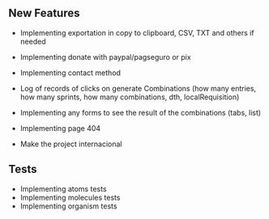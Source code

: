 ## New Features

- Implementing exportation in copy to clipboard, CSV, TXT and others if needed

- Implementing donate with paypal/pagseguro or pix
- Implementing contact method
- Log of records of clicks on generate Combinations (how many entries, how many sprints, how many combinations, dth, localRequisition)

- Implementing any forms to see the result of the combinations (tabs, list)
- Implementing page 404
- Make the project internacional

## Tests

- Implementing atoms tests
- Implementing molecules tests
- Implementing organism tests
